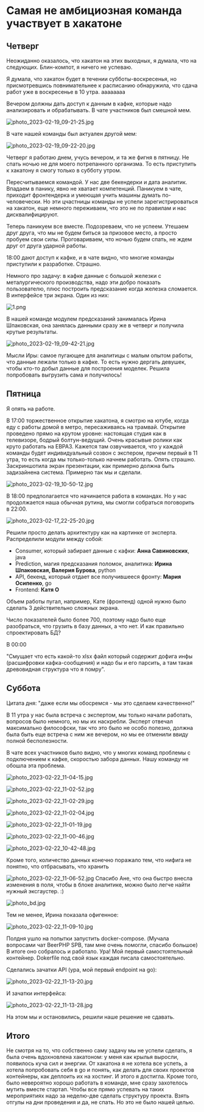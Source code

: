 # Самая не амбициозная команда участвует в хакатоне

## Четверг

Неожиданно оказалось, что хакатон на этих выходных, я думала, что на следующих. Блин-компот, я ничего не успеваю.

Я думала, что хакатон будет в течении субботы-воскресенья, но присмотревшись повнимательнее к расписанию обнаружила, что сдача работ уже в воскресенье в 10 утра. аааааааа

Вечером должны  дать доступ к данным в кафке, которые надо анализировать и обрабатывать. В чате участников был смешной мем.

![photo_2023-02-19_09-21-25.jpg](img/photo_2023-02-19_09-21-25.jpg)

В чате нашей команды был актуален другой мем:

![photo_2023-02-19_09-22-20.jpg](img/photo_2023-02-19_09-22-20.jpg)

Четверг я работаю днем, учусь вечером, и та же фигня в пятницу. Не спать ночью не для моего потрепанного организма. То есть приступить к хакатону я смогу только в субботу утром.

Пересчитываемся командой. У нас две бекендерки и дата аналитик. Впадаем в панику, явно не хватает компетенций. Паникуем в чате, приходит фронтендерка и умеющая учить машины думать по-человечески. Но эти цчастницы команды не успели зарегистрироваться на хакатон, еще немного переживаем, что это не по правилам и нас дисквалифицируют.

Теперь паникуем все вместе. Подозреваем, что не успеем. Утешаем друг друга, что мы не будем биться за призовое место, а просто пробуем свои силы. Проговариваем, что ночью будем спать, не ждем друг от друга ударной работы.

18:00 дают доступ к кафке, и в чате видно, что многие команды приступили к разработке. Страшно.

Немного про задачу: в кафке  данные с большой железки с металургического производства, надо эти добро показать пользователю, плюс построить предсказание когда железка сломается. В интерфейсе три экрана. Один из них:

![1.png](img/1.png)

В нашей команде модулем предсказаний занималась Ирина Шпаковская, она занялась данными сразу же в четверг и получила крутые  результаты.

![photo_2023-02-19_09-42-21.jpg](img/photo_2023-02-19_09-42-21.jpg)

Мысли Иры: самое пугающее для аналитицы с малым опытом работы, что данные лежали только в кафке. То есть нужно дергать девушек, чтобы кто-то добыл данные для построения моделек. Решила попробовать выгрузить сама и получилось!

## Пятница

Я опять на работе.

В 17:00 торжественное открытие хакатона, я смотрю на ютубе, когда еду с работы домой в метро, пересаживаясь на трамвай. Открытие проведено прямо на крутом уровне: настоящая студия как в телевизоре, бодрый болтун-ведущий. Очень красывые ролики как круто работать на ЕВРАЗ. Кажется там озвучивается, что у каждой команды будет индивидуальный созвон с экспером, причем первый в 11 утра, то есть когда мы только-только начнем работать. Опять страшно. Заскриншотила экран презентации, как примерно должна быть задизайнена система. Примерно так мы и сделали.

![photo_2023-02-19_10-50-12.jpg](img/photo_2023-02-19_10-50-12.jpg)

В 18:00 предполагается что начинается работа в командах. Но у нас продолжается наша обычная рутина, мы смогли собраться поговорить в 22:00. 

![photo_2023-02-17_22-25-20.jpg](img/photo_2023-02-17_22-25-20.jpg)

Решили просто делать архитектуру как на картинке от эксперта. Распределили модули между собой:

- Consumer, который забирает данные с кафки: **Анна Савиновских**, java
- Prediction, магия предсказания поломок, аналитика: **Ирина Шпаковская, Валерия Бурова**, python
- API, бекенд, который отдает все получившееся фронту: **Мария Осипенко**, go
- Frontend: **Катя О**

 Объем работы пугал, например, Кате (фронтенд) одной нужно было сделать 3 действительно сложных экрана. 
 
 Число показателей было более 700, поэтому надо было еще разобраться, что грузить в базу данных, а что нет. И как правильно спроектировать БД?


В 00:00

"Смущает что есть какой-то xlsx файл который содержит дофига инфы (расшифровки кафка-сообщения) и надо бы и его парсить, а там такая древовидная структура что я помру".

 
 
 ## Суббота
 Цитата дня: "даже если мы обосремся - мы это сделаем качественно!"
 
 В 11 утра у нас была встреча с экспертом, мы только начали работать, вопросов было немного, но мы их наскребли. Эксперт отвечал максимально философски, так что это было не особо полезно, должна была быть еще встреча с ним же вечером, но мы ее отменили ввиду полной бесполезности. 

В чате всех участников было видно, что у многих команд проблемы с подключением к кафке, скоростью забора данных. Нашу команду не обошла эта проблема.

![photo_2023-02-22_11-04-15.jpg](img/photo_2023-02-22_11-04-15.jpg)

![photo_2023-02-22_11-02-52.jpg](img/photo_2023-02-22_11-02-52.jpg)

![photo_2023-02-22_11-02-29.jpg](img/photo_2023-02-22_11-02-29.jpg)

![photo_2023-02-22_11-02-04.jpg](img/photo_2023-02-22_11-02-04.jpg)

![photo_2023-02-22_11-01-19.jpg](img/photo_2023-02-22_11-01-19.jpg)

![photo_2023-02-22_11-00-46.jpg](img/photo_2023-02-22_11-00-46.jpg)

![photo_2023-02-22_10-42-48.jpg](img/photo_2023-02-22_10-42-48.jpg)

Кроме того, количество данных конечно поражало тем, что нифига не понятно, что отбрасывать, что хранить

![photo_2023-02-22_11-06-52.jpg](img/photo_2023-02-22_11-06-52.jpg)
Спасибо Ане, что она быстро внесла изменения в поля, чтобы в блоке аналитике, можно было легче найти нужный эксгаустер. :) 

![photo_bd.jpg](img/photo_bd.jpg)

Тем не менее, Ирина показала офигенное: 

![photo_2023-02-22_11-09-10.jpg](img/photo_2023-02-22_11-09-10.jpg)

Полдня ушло на попытки запустить docker-compose. (Мучала вопросами чат BeerPHP SPB, там мне очень помогли, спасибо большое) В итоге оно собралось и работало. Ура! Мой первый самостоятельный контейнер. Dokerfile под свой язык каждая писала самостоятельно. 

Сделались зачатки API (ура, мой первый endpoint на go):

![photo_2023-02-22_11-13-20.jpg](img/photo_2023-02-22_11-13-20.jpg)

И зачатки интерфейса: 

![photo_2023-02-22_11-13-28.jpg](img/photo_2023-02-22_11-13-28.jpg)

На этом мы и остановились, решили наше решение не сдавать.

## Итого

Не смотря на то, что собственно саму задачу мы не успели сделать, я была очень вдохновлена хакатоном: у меня как крылья выросли, появилось куча сил и энергии. От хакатона я не хотела все успеть, а хотела попробовать себя в go и понять, как делать для своих проектов контейнеры, как деплоить их на хостинг. И этого я достигла. Кроме того, было невероятно хорошо работать в команде, мне сразу захотелось мутить вместе стартап. Чтобы все прямо успевать на таких мероприятиях надо за неделю-две сделать структуру проекта. Взять отгулы на дни проведения и да, не спать. Но это не было нашей целью.



